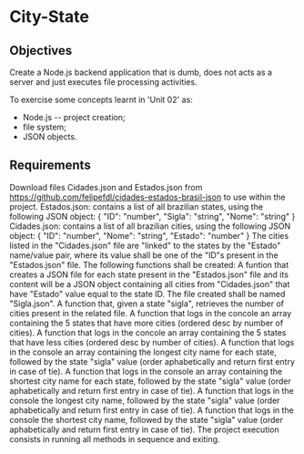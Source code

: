 # City-State

## Objectives
Create a Node.js backend application that is dumb, does not acts as a server and just executes file processing activities.

To exercise some concepts learnt in 'Unit 02' as:
 - Node.js
 -- project creation;
 - file system;
 - JSON objects.
 
## Requirements
Download files Cidades.json and Estados.json from https://github.com/felipefdl/cidades-estados-brasil-json to use within the project.
Estados.json: contains a list of all brazilian states, using the following JSON object:
{
  "ID": "number",
  "Sigla": "string",
  "Nome": "string"
}
Cidades.json: contains a list of all brazilian cities, using the following JSON object:
{
  "ID": "number",
  "Nome": "string",
  "Estado": "number" 
}
The cities listed in the "Cidades.json" file are "linked" to the states by the "Estado" name/value pair, where its value shall be one of the "ID"s present in the "Estados.json" file.
The following functions shall be created:
A funtion that creates a JSON file for each state present in the "Estados.json" file and its content will be a JSON object containing all cities from "Cidades.json" that have "Estado" value equal to the state ID. The file created shall be named "Sigla.json".
A function that, given a state "sigla", retrieves the number of cities present in the related file.
A function that logs in the concole an array containing the 5 states that have more cities (ordered desc by number of cities).
A function that logs in the concole an array containing the 5 states that have less cities (ordered desc by number of cities).
A function that logs in the console an array containing the longest city name for each state, followed by the state "sigla" value (order aphabetically and return first entry in case of tie).
A function that logs in the console an array containing the shortest city name for each state, followed by the state "sigla" value (order aphabetically and return first entry in case of tie).
A function that logs in the console the longest city name, followed by the state "sigla" value (order aphabetically and return first entry in case of tie).
A function that logs in the console the shortest city name, followed by the state "sigla" value (order aphabetically and return first entry in case of tie).
The project execution consists in running all methods in sequence and exiting.

